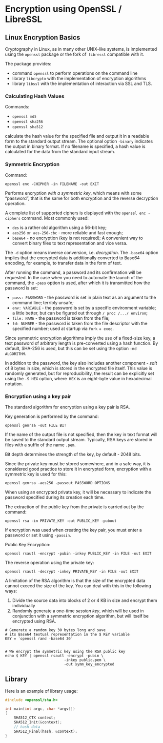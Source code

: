 # Encryption using OpenSSL / LibreSSL

## Linux Encryption Basics

Cryptography in Linux, as in many other UNIX-like systems, is implemented using the `openssl` package or the fork of` libressl` compatible with it.

The package provides:
 * command `openssl` to perform operations on the command line
 * library `libcrypto` with the implementation of encryption algorithms
 * library `libssl` with the implementation of interaction via SSL and TLS.

### Calculating Hash Values

Commands:
 * `openssl md5`
 * `openssl sha256`
 * `openssl sha512`

calculate the hash value for the specified file and output it in a readable form to the standard output stream. The optional option `-binary` indicates the output in binary format. If no filename is specified, a hash value is calculated for the data from the standard input stream.

### Symmetric Encryption

Command:

```
openssl enc -CHIPHER -in FILENAME -out EXIT
```

Performs encryption *with a symmetric key*, which means with some “password”, that is the same for both encryption and the reverse decryption operation.

A complete list of supported ciphers is displayed with the `openssl enc -ciphers` command. Most commonly used:
 * `des` is a rather old algorithm using a 56-bit key;
 * `aes256` or` aes-256-cbc` - more reliable and fast enough;
 * `base64` - no encryption (key is not required); A convenient way to convert binary files to text representation and vice versa.

The `-d` option means inverse conversion, i.e. *decryption*. The `-base64` option implies that the encrypted data is additionally converted to Base64 encoding, for example, to transfer data in the form of text.

After running the command, a password and its confirmation will be requested. In the case when you need to automate the launch of the command, the `-pass` option is used, after which it is transmitted how the password is set:
 * `pass: PASSWORD` - the password is set in plain text as an argument to the command line; terribly unsafe;
 * `env: VARIABLE` - the password is set by a specific environment variable; a little better, but can be figured out through `/ proc /.../ environ`;
 * `file: NAME` - the password is taken from the file;
 * `fd: NUMBER` - the password is taken from the file descriptor with the specified number; used at startup via `fork` +` exec`.

Since symmetric encryption algorithms imply the use of a fixed-size key, a text password of arbitrary length is pre-converted using a hash function. By default, SHA-256 is used, but this can be set using the option `-md ALGORITHM`.

In addition to the password, the key also includes another component - *salt* of 8 bytes in size, which is stored in the encrypted file itself. This value is randomly generated, but for reproducibility, the result can be explicitly set using the `-S HEX` option, where` HEX` is an eight-byte value in hexadecimal notation.


### Encryption using a key pair

The standard algorithm for encryption using a key pair is RSA.

Key generation is performed by the command:
```
openssl genrsa -out FILE BIT
```

If the name of the output file is not specified, then the key in text format will be saved to the standard output stream. Typically, RSA keys are stored in files with a suffix of the name `.pem`.

Bit depth determines the strength of the key, by default - 2048 bits.

Since the private key must be stored somewhere, and in a safe way, it is considered good practice to store it in encrypted form, encryption with a symmetric key is used for this:
```
openssl genrsa -aes256 -passout PASSWORD OPTIONS
```

When using an encrypted private key, it will be necessary to indicate the password specified during its creation each time.

The extraction of the public key from the private is carried out by the command:
```
openssl rsa -in PRIVATE_KEY -out PUBLIC_KEY -pubout
```

If encryption was used when creating the key pair, you must enter a password or set it using `-passin`.

Public Key Encryption:
```
openssl rsautl -encrypt -pubin -inkey PUBLIC_KEY -in FILE -out EXIT
```

The reverse operation using the private key:
```
openssl rsautl -decrypt -inkey PRIVATE_KEY -in FILE -out EXIT
```

A limitation of the RSA algorithm is that the size of the encrypted data cannot exceed the size of the key. You can deal with this in the following ways:
 1. Divide the source data into blocks of 2 or 4 KB in size and encrypt them individually
 2. Randomly generate a one-time *session key*, which will be used in conjunction with a symmetric encryption algorithm, but will itself be encrypted using RSA.

```
# Generate a random key 30 bytes long and save
# its Base64 textual representation in the $ KEY variable
KEY = `openssl rand -base64 30`


# We encrypt the symmetric key using the RSA public key
echo $ KEY | openssl rsautl -encrypt -pubin \
                           -inkey public.pem \
                           -out symm_key_encrypted
```


## Library

Here is an example of library usage:
```c
#include <openssl/sha.h>

int main(int argc, char *argv[])
{
    SHA512_CTX context;
    SHA512_Init(&context);
    // hash data
    SHA512_Final(hash, &context);
}
```